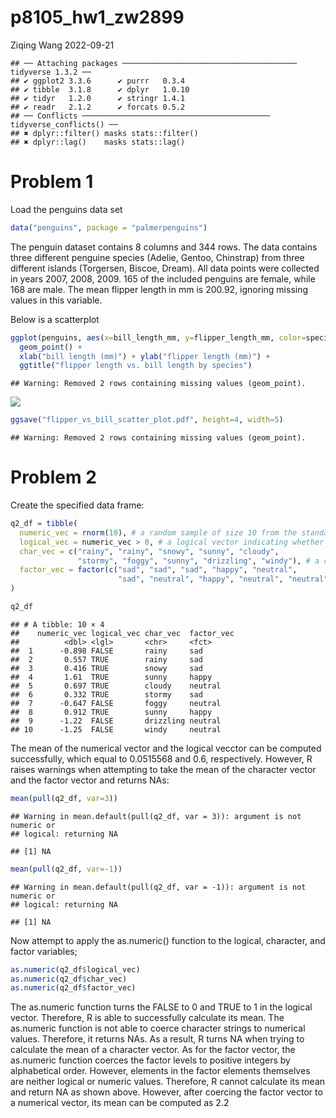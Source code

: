 p8105_hw1_zw2899
================
Ziqing Wang
2022-09-21

    ## ── Attaching packages ─────────────────────────────────────── tidyverse 1.3.2 ──
    ## ✔ ggplot2 3.3.6      ✔ purrr   0.3.4 
    ## ✔ tibble  3.1.8      ✔ dplyr   1.0.10
    ## ✔ tidyr   1.2.0      ✔ stringr 1.4.1 
    ## ✔ readr   2.1.2      ✔ forcats 0.5.2 
    ## ── Conflicts ────────────────────────────────────────── tidyverse_conflicts() ──
    ## ✖ dplyr::filter() masks stats::filter()
    ## ✖ dplyr::lag()    masks stats::lag()

# Problem 1

Load the penguins data set

``` r
data("penguins", package = "palmerpenguins")
```

The penguin dataset contains 8 columns and 344 rows. The data contains
three different penguine species (Adelie, Gentoo, Chinstrap) from three
different islands (Torgersen, Biscoe, Dream). All data points were
collected in years 2007, 2008, 2009. 165 of the included penguins are
female, while 168 are male. The mean flipper length in mm is 200.92,
ignoring missing values in this variable.

Below is a scatterplot

``` r
ggplot(penguins, aes(x=bill_length_mm, y=flipper_length_mm, color=species)) + 
  geom_point() +
  xlab("bill length (mm)") + ylab("flipper length (mm)") +
  ggtitle("flipper length vs. bill length by species")
```

    ## Warning: Removed 2 rows containing missing values (geom_point).

![](p8105_hw1_zw2899_files/figure-gfm/unnamed-chunk-3-1.png)<!-- -->

``` r
ggsave("flipper_vs_bill_scatter_plot.pdf", height=4, width=5)
```

    ## Warning: Removed 2 rows containing missing values (geom_point).

# Problem 2

Create the specified data frame:

``` r
q2_df = tibble(
  numeric_vec = rnorm(10), # a random sample of size 10 from the standard normal distribution
  logical_vec = numeric_vec > 0, # a logical vector indicating whether each sample element from above is > 0
  char_vec = c("rainy", "rainy", "snowy", "sunny", "cloudy", 
               "stormy", "foggy", "sunny", "drizzling", "windy"), # a character vector of length 10
  factor_vec = factor(c("sad", "sad", "sad", "happy", "neutral",
                        "sad", "neutral", "happy", "neutral", "neutral")) # a factor vector with 3 different levels
)

q2_df
```

    ## # A tibble: 10 × 4
    ##    numeric_vec logical_vec char_vec  factor_vec
    ##          <dbl> <lgl>       <chr>     <fct>     
    ##  1      -0.898 FALSE       rainy     sad       
    ##  2       0.557 TRUE        rainy     sad       
    ##  3       0.416 TRUE        snowy     sad       
    ##  4       1.61  TRUE        sunny     happy     
    ##  5       0.697 TRUE        cloudy    neutral   
    ##  6       0.332 TRUE        stormy    sad       
    ##  7      -0.647 FALSE       foggy     neutral   
    ##  8       0.912 TRUE        sunny     happy     
    ##  9      -1.22  FALSE       drizzling neutral   
    ## 10      -1.25  FALSE       windy     neutral

The mean of the numerical vector and the logical vecctor can be computed
successfully, which equal to 0.0515568 and 0.6, respectively. However, R
raises warnings when attempting to take the mean of the character vector
and the factor vector and returns NAs:

``` r
mean(pull(q2_df, var=3))
```

    ## Warning in mean.default(pull(q2_df, var = 3)): argument is not numeric or
    ## logical: returning NA

    ## [1] NA

``` r
mean(pull(q2_df, var=-1))
```

    ## Warning in mean.default(pull(q2_df, var = -1)): argument is not numeric or
    ## logical: returning NA

    ## [1] NA

Now attempt to apply the as.numeric() function to the logical,
character, and factor variables;

``` r
as.numeric(q2_df$logical_vec)
as.numeric(q2_df$char_vec)
as.numeric(q2_df$factor_vec)
```

The as.numeric function turns the FALSE to 0 and TRUE to 1 in the
logical vector. Therefore, R is able to successfully calculate its mean.
The as.numeric function is not able to coerce character strings to
numerical values. Therefore, it returns NAs. As a result, R turns NA
when trying to calculate the mean of a character vector. As for the
factor vector, the as.numeric function coerces the factor levels to
positive integers by alphabetical order. However, elements in the factor
elements themselves are neither logical or numeric values. Therefore, R
cannot calculate its mean and return NA as shown above. However, after
coercing the factor vector to a numerical vector, its mean can be
computed as 2.2
